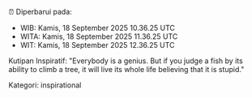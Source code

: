 ⏰ Diperbarui pada:
- WIB: Kamis, 18 September 2025 10.36.25 UTC
- WITA: Kamis, 18 September 2025 11.36.25 UTC
- WIT: Kamis, 18 September 2025 12.36.25 UTC

Kutipan Inspiratif:
"Everybody is a genius. But if you judge a fish by its ability to climb a tree, it will live its whole life believing that it is stupid."


Kategori: inspirational

